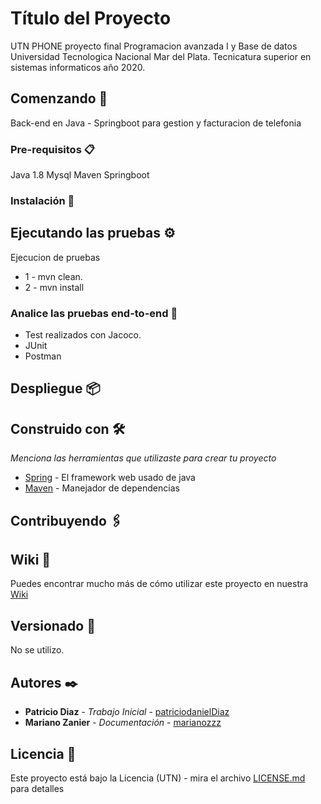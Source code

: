 # Título del Proyecto

UTN PHONE proyecto final Programacion avanzada I y Base de datos Universidad Tecnologica Nacional Mar del Plata. Tecnicatura superior en sistemas informaticos año 2020.

## Comenzando 🚀

Back-end en Java - Springboot para gestion y facturacion de telefonia

### Pre-requisitos 📋

Java 1.8
Mysql
Maven
Springboot

### Instalación 🔧



## Ejecutando las pruebas ⚙️

Ejecucion de pruebas

* 1 - mvn clean.
* 2 - mvn install

### Analice las pruebas end-to-end 🔩

* Test realizados con Jacoco.
* JUnit
* Postman


## Despliegue 📦



## Construido con 🛠️

_Menciona las herramientas que utilizaste para crear tu proyecto_

* [Spring](https://spring.io/) - El framework web usado de java
* [Maven](https://maven.apache.org/) - Manejador de dependencias


## Contribuyendo 🖇️


## Wiki 📖

Puedes encontrar mucho más de cómo utilizar este proyecto en nuestra [Wiki](https://github.com/patriciodanielDiaz/UTNPhone/wiki)

## Versionado 📌

No se utilizo.

## Autores ✒️
* **Patricio Diaz** - *Trabajo Inicial* - [patriciodanielDiaz](https://github.com/patriciodanielDiaz)
* **Mariano Zanier** - *Documentación* - [marianozzz](https://github.com/marianozzz)



## Licencia 📄

Este proyecto está bajo la Licencia (UTN) - mira el archivo [LICENSE.md](LICENSE.md) para detalles



